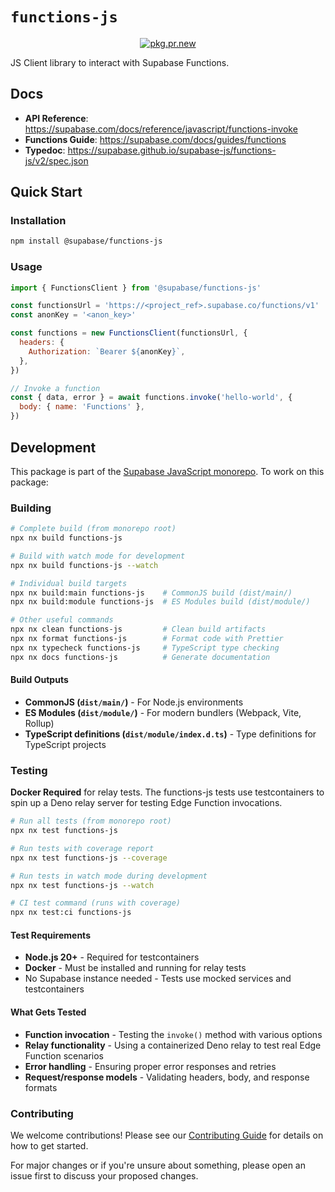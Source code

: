 # `functions-js`

<div align="center">

[![pkg.pr.new](https://pkg.pr.new/badge/supabase/functions-js)](https://pkg.pr.new/~/supabase/functions-js)

</div>

JS Client library to interact with Supabase Functions.

## Docs

- **API Reference**: <https://supabase.com/docs/reference/javascript/functions-invoke>
- **Functions Guide**: <https://supabase.com/docs/guides/functions>
- **Typedoc**: <https://supabase.github.io/supabase-js/functions-js/v2/spec.json>

## Quick Start

### Installation

```bash
npm install @supabase/functions-js
```

### Usage

```js
import { FunctionsClient } from '@supabase/functions-js'

const functionsUrl = 'https://<project_ref>.supabase.co/functions/v1'
const anonKey = '<anon_key>'

const functions = new FunctionsClient(functionsUrl, {
  headers: {
    Authorization: `Bearer ${anonKey}`,
  },
})

// Invoke a function
const { data, error } = await functions.invoke('hello-world', {
  body: { name: 'Functions' },
})
```

## Development

This package is part of the [Supabase JavaScript monorepo](https://github.com/supabase/supabase-js). To work on this package:

### Building

```bash
# Complete build (from monorepo root)
npx nx build functions-js

# Build with watch mode for development
npx nx build functions-js --watch

# Individual build targets
npx nx build:main functions-js    # CommonJS build (dist/main/)
npx nx build:module functions-js  # ES Modules build (dist/module/)

# Other useful commands
npx nx clean functions-js         # Clean build artifacts
npx nx format functions-js        # Format code with Prettier
npx nx typecheck functions-js     # TypeScript type checking
npx nx docs functions-js          # Generate documentation
```

#### Build Outputs

- **CommonJS (`dist/main/`)** - For Node.js environments
- **ES Modules (`dist/module/`)** - For modern bundlers (Webpack, Vite, Rollup)
- **TypeScript definitions (`dist/module/index.d.ts`)** - Type definitions for TypeScript projects

### Testing

**Docker Required** for relay tests. The functions-js tests use testcontainers to spin up a Deno relay server for testing Edge Function invocations.

```bash
# Run all tests (from monorepo root)
npx nx test functions-js

# Run tests with coverage report
npx nx test functions-js --coverage

# Run tests in watch mode during development
npx nx test functions-js --watch

# CI test command (runs with coverage)
npx nx test:ci functions-js
```

#### Test Requirements

- **Node.js 20+** - Required for testcontainers
- **Docker** - Must be installed and running for relay tests
- No Supabase instance needed - Tests use mocked services and testcontainers

#### What Gets Tested

- **Function invocation** - Testing the `invoke()` method with various options
- **Relay functionality** - Using a containerized Deno relay to test real Edge Function scenarios
- **Error handling** - Ensuring proper error responses and retries
- **Request/response models** - Validating headers, body, and response formats

### Contributing

We welcome contributions! Please see our [Contributing Guide](../../../CONTRIBUTING.md) for details on how to get started.

For major changes or if you're unsure about something, please open an issue first to discuss your proposed changes.
